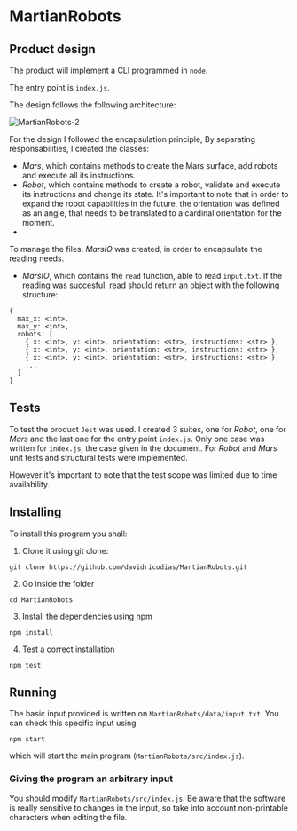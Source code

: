 # MartianRobots

## Product design
The product will implement a CLI programmed in `node`.

The entry point is `index.js`.

The design follows the following architecture:

![MartianRobots-2](https://user-images.githubusercontent.com/61278402/169009993-47127341-39ba-4b59-8b58-144039612352.jpg)


For the design I followed the encapsulation principle, By separating responsabilities, I created the classes:
- _Mars_, which contains methods to create the Mars surface, add robots and execute all its instructions.
- _Robot_, which contains methods to create a robot, validate and execute its instructions and change its state. It's important to note that in order to expand the robot capabilities in the future, the orientation was defined as an angle, that needs to be translated to a cardinal orientation for the moment.
- 
To manage the files, _MarsIO_ was created, in order to encapsulate the reading needs.
- _MarsIO_, which contains the `read` function, able to read `input.txt`.
If the reading was succesful, read should return an object with the following structure:
```
{
  max_x: <int>,
  max_y: <int>,
  robots: [
    { x: <int>, y: <int>, orientation: <str>, instructions: <str> },
    { x: <int>, y: <int>, orientation: <str>, instructions: <str> },
    { x: <int>, y: <int>, orientation: <str>, instructions: <str> },
    ...
  ]
}
```
## Tests
To test the product `Jest` was used. I created 3 suites, one for _Robot_, one for _Mars_ and the last one for the entry point `index.js`. Only one case was written for `index.js`, the case given in the document. For _Robot_ and _Mars_ unit tests and structural tests were implemented.

However it's important to note that the test scope was limited due to time availability.
## Installing
To install this program you shall:
1. Clone it using git clone:
```
git clone https://github.com/davidricodias/MartianRobots.git
```
2. Go inside the folder
  ```
  cd MartianRobots
  ```
3. Install the dependencies using npm
  ```
  npm install
  ```
4. Test a correct installation
  ```
  npm test
  ```
## Running
The basic input provided is written on `MartianRobots/data/input.txt`. You can check this specific input using
```
npm start
```
which will start the main program (`MartianRobots/src/index.js`).
### Giving the program an arbitrary input
You should modify `MartianRobots/src/index.js`. Be aware that the software is really sensitive to changes in the input, so take into account non-printable characters when editing the file.
